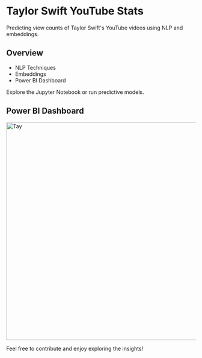 
# Taylor Swift YouTube Stats

Predicting view counts of Taylor Swift's YouTube videos using NLP and embeddings.

## Overview
- NLP Techniques
- Embeddings
- Power BI Dashboard

Explore the Jupyter Notebook or run predictive models.

## Power BI Dashboard

<img width="579" alt="Tay" src="https://github.com/Miinaal/TaylorSwift-Youtube-Stats-Analysis/assets/133162574/dc380bdb-a50c-40c8-8108-402641b3e7ec">

Feel free to contribute and enjoy exploring the insights!
